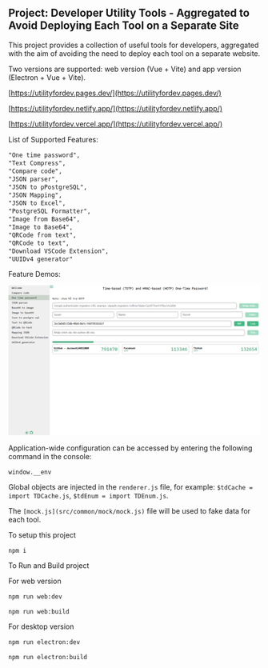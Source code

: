 ## Project: Developer Utility Tools - Aggregated to Avoid Deploying Each Tool on a Separate Site

This project provides a collection of useful tools for developers, aggregated with the aim of avoiding the need to deploy each tool on a separate website.

Two versions are supported: web version (Vue + Vite) and app version (Electron + Vue + Vite).

[https://utilityfordev.pages.dev/](https://utilityfordev.pages.dev/)

[https://utilityfordev.netlify.app/](https://utilityfordev.netlify.app/)

[https://utilityfordev.vercel.app/](https://utilityfordev.vercel.app/)

List of Supported Features:

```
"One time password",
"Text Compress",
"Compare code",
"JSON parser",
"JSON to pPostgreSQL",
"JSON Mapping",
"JSON to Excel",
"PostgreSQL Formatter",
"Image from Base64",
"Image to Base64",
"QRCode from text",
"QRCode to text",
"Download VSCode Extension",
"UUIDv4 generator"
```

Feature Demos:

![alt text](img/demo_otp.png)

Application-wide configuration can be accessed by entering the following command in the console:

```
window.__env
```

Global objects are injected in the `renderer.js` file, for example: `$tdCache = import TDCache.js`, `$tdEnum = import TDEnum.js`.

The `[mock.js](src/common/mock/mock.js)` file will be used to fake data for each tool.

To setup this project

```
npm i
```

To Run and Build project

For web version

```
npm run web:dev
```

```
npm run web:build
```

For desktop version

```
npm run electron:dev
```

```
npm run electron:build
```
